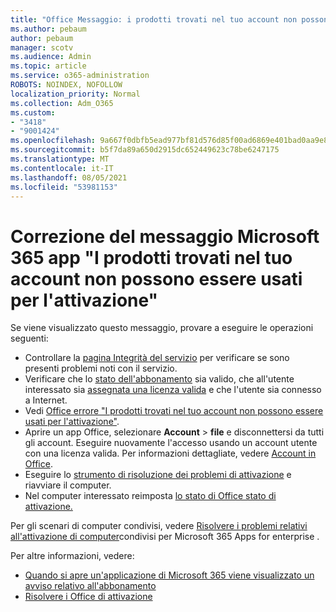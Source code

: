```yaml
---
title: "Office Messaggio: i prodotti trovati nel tuo account non possono essere usati per l'attivazione"
ms.author: pebaum
author: pebaum
manager: scotv
ms.audience: Admin
ms.topic: article
ms.service: o365-administration
ROBOTS: NOINDEX, NOFOLLOW
localization_priority: Normal
ms.collection: Adm_O365
ms.custom:
- "3418"
- "9001424"
ms.openlocfilehash: 9a667f0dbfb5ead977bf81d576d85f00ad6869e401bad0aa9e833e7fb75b78e3
ms.sourcegitcommit: b5f7da89a650d2915dc652449623c78be6247175
ms.translationtype: MT
ms.contentlocale: it-IT
ms.lasthandoff: 08/05/2021
ms.locfileid: "53981153"
---
```

# <a name="fixing-the-microsoft-365-apps-the-products-we-found-in-your-account-cant-be-used-to-activate-message"></a>Correzione del messaggio Microsoft 365 app "I prodotti trovati nel tuo account non possono essere usati per l'attivazione"

Se viene visualizzato questo messaggio, provare a eseguire le operazioni seguenti:

- Controllare la [pagina Integrità del servizio](https://docs.microsoft.com/office365/enterprise/view-service-health) per verificare se sono presenti problemi noti con il servizio.
- Verificare che lo [stato dell'abbonamento](https://support.office.com/article/0d23d3c0-c19c-4b2f-9845-5344fedc4380#bkmk_checksubscription) sia valido, che all'utente interessato sia [assegnata una licenza valida](https://support.office.com/article/997596B5-4173-4627-B915-36ABAC6786DC) e che l'utente sia connesso a Internet. 
- Vedi [Office errore "I prodotti trovati nel tuo account non possono essere usati per l'attivazione"](https://support.office.com/article/c9f9a0b3-5aae-4131-8077-21e6a59f141e).
- Aprire un app Office, selezionare **Account**  >  **file** e disconnettersi da tutti gli account. Eseguire nuovamente l'accesso usando un account utente con una licenza valida. Per informazioni dettagliate, vedere [Account in Office](https://support.office.com/article/628ea040-f265-49de-b986-be09c3ebf8a9).
- Eseguire lo [strumento di risoluzione dei problemi di attivazione](https://aka.ms/SARA-OfficeActivation-Alchemy) e riavviare il computer.
- Nel computer interessato reimposta [lo stato di Office stato di attivazione.](https://docs.microsoft.com/office365/troubleshoot/activation/reset-office-365-proplus-activation-state)

Per gli scenari di computer condivisi, vedere [Risolvere i problemi relativi all'attivazione di computer](https://docs.microsoft.com/deployoffice/troubleshoot-shared-computer-activation)condivisi per Microsoft 365 Apps for enterprise .

Per altre informazioni, vedere: 
- [Quando si apre un'applicazione di Microsoft 365 viene visualizzato un avviso relativo all'abbonamento](https://support.office.com/article/4cabe32c-f594-4c0e-9191-3d3ade10cceb)
- [Risolvere i Office di attivazione](https://support.office.com/article/0d23d3c0-c19c-4b2f-9845-5344fedc4380)